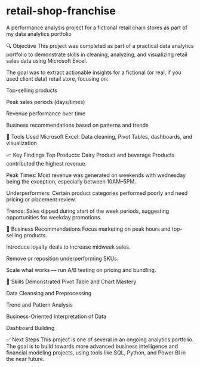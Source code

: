 # retail-shop-franchise
A performance analysis project for a fictional  retail chain stores as part of my data analytics portfolio

🔍 Objective
This project was completed as part of a practical data analytics portfolio to demonstrate skills in cleaning, analyzing, and visualizing retail sales data using Microsoft Excel.

The goal was to extract actionable insights for a fictional (or real, if you used client data) retail store, focusing on:

Top-selling products

Peak sales periods (days/times)

Revenue performance over time

Business recommendations based on patterns and trends

🧰 Tools Used
Microsoft Excel: Data cleaning, Pivot Tables, dashboards, and visualization

📈 Key Findings
Top Products: Dairy Product and beverage Products  contributed the highest revenue.

Peak Times: Most revenue was generated on weekends with wednesday being the exception, especially between 10AM–5PM.

Underperformers: Certain product categories performed poorly and need pricing or placement review.

Trends: Sales dipped during start of the week periods, suggesting opportunities for weekday promotions.

📌 Business Recommendations
Focus marketing on peak hours and top-selling products.

Introduce loyalty deals to increase midweek sales.

Remove or reposition underperforming SKUs.

Scale what works — run A/B testing on pricing and bundling.

🧠 Skills Demonstrated
Pivot Table and Chart Mastery

Data Cleansing and Preprocessing

Trend and Pattern Analysis

Business-Oriented Interpretation of Data

Dashboard Building

✅ Next Steps
This project is one of several in an ongoing analytics portfolio. The goal is to build towards more advanced business intelligence and financial modeling projects, using tools like SQL, Python, and Power BI in the near future.

